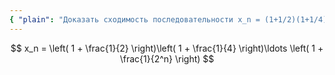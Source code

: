 ```yaml
---
{ "plain": "Доказать сходимость последовательности x_n = (1+1/2)(1+1/4)...(1+1/2^n)." }
---
```


$$ x_n = \left( 1 + \frac{1}{2} \right)\left( 1 + \frac{1}{4} \right)\ldots \left( 1 + \frac{1}{2^n} \right) $$